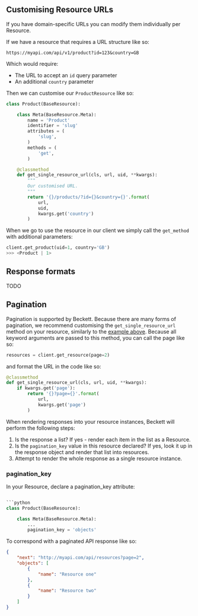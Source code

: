 ## Customising Resource URLs

If you have domain-specific URLs you can modify them individually per Resource.

If we have a resource that requires a URL structure like so:

```
https://myapi.com/api/v1/product?id=123&country=GB
```

Which would require:

* The URL to accept an `id` query parameter
* An additional `country` parameter

Then we can customise our `ProductResource` like so:

```python
class Product(BaseResource):

    class Meta(BaseResource.Meta):
        name = 'Product'
        identifier = 'slug'
        attributes = (
            'slug',
        )
        methods = (
            'get',
        )

    @classmethod
    def get_single_resource_url(cls, url, uid, **kwargs):
        """
        Our customised URL.
        """
        return '{}/products/?id={}&country={}'.format(
            url,
            uid,
            kwargs.get('country')
        )
```

When we go to use the resource in our client we simply call the `get_method` with additional parameters:

```python
client.get_product(uid=1, country='GB')
>>> <Product | 1>
```

## Response formats

TODO

## Pagination

Pagination is supported by Beckett. Because there are many forms of pagination, we recommend customising the `get_single_resource_url` method on your resource, similarly to the [example above](/advanced/#customising-resource-urls). Because all keyword arguments are passed to this method, you can call the page like so:

```python
resources = client.get_resource(page=2)
```

and format the URL in the code like so:

```python
@classmethod
def get_single_resource_url(cls, url, uid, **kwargs):
    if kwargs.get('page'):
        return '{}?page={}'.format(
            url,
            kwargs.get('page')
        )
```

When rendering responses into your resource instances, Beckett will perform the following steps:

1. Is the response a list? If yes - render each item in the list as a Resource.
2. Is the `pagination_key` value in this resource declared? If yes, look it up in the response object and render that list into resources.
3. Attempt to render the whole response as a single resource instance.

### pagination_key

In your Resource, declare a pagination_key attribute:

```python

```python
class Product(BaseResource):

    class Meta(BaseResource.Meta):
        ...
        pagination_key = 'objects'
```

To correspond with a paginated API response like so:

```json
{
    "next": "http://myapi.com/api/resources?page=2",
    "objects": [
        {
            "name": "Resource one"
        },
        {
            "name": "Resource two"
        }
    ]
}
```
